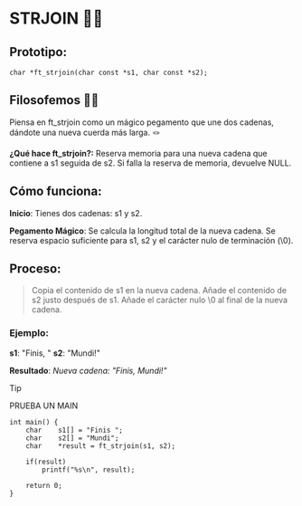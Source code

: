 # STRJOIN 🧵✨

## Prototipo:

``` char *ft_strjoin(char const *s1, char const *s2); ```

## Filosofemos 🚬🌿
Piensa en ft_strjoin como un mágico pegamento que une dos cadenas, dándote una nueva cuerda más larga. 🪢

**¿Qué hace ft_strjoin?:**
Reserva memoria para una nueva cadena que contiene a s1 seguida de s2.
Si falla la reserva de memoria, devuelve NULL.

## Cómo funciona:

**Inicio**: Tienes dos cadenas: s1 y s2.

**Pegamento Mágico**: Se calcula la longitud total de la nueva cadena.
Se reserva espacio suficiente para s1, s2 y el carácter nulo de terminación (\0).

## Proceso:
>Copia el contenido de s1 en la nueva cadena.
>Añade el contenido de s2 justo después de s1.
>Añade el carácter nulo \0 al final de la nueva cadena.

### Ejemplo:
**s1**: "Finis, " **s2**: "Mundi!"

**Resultado**:
*Nueva cadena: "Finis, Mundi!"*

>[!TIP]
> PRUEBA UN MAIN
```
int main() {
	char	s1[] = "Finis ";
	char	s2[] = "Mundi";
	char	*result = ft_strjoin(s1, s2);
	
	if(result)
		printf("%s\n", result);
	
	return 0;
}
```
